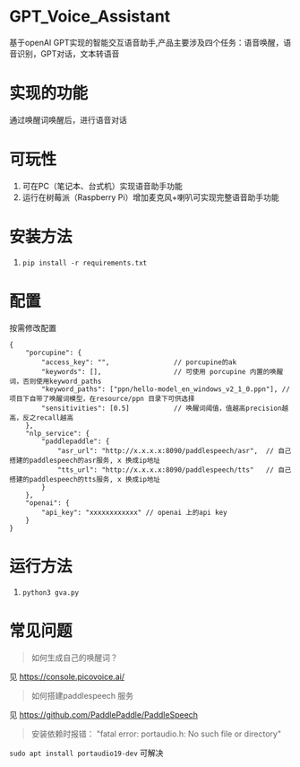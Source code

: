 # GPT_Voice_Assistant
基于openAI GPT实现的智能交互语音助手,产品主要涉及四个任务：语音唤醒，语音识别，GPT对话，文本转语音

# 实现的功能
通过唤醒词唤醒后，进行语音对话

# 可玩性
1. 可在PC（笔记本、台式机）实现语音助手功能
2. 运行在树莓派（Raspberry Pi）增加麦克风+喇叭可实现完整语音助手功能

# 安装方法
1. `pip install -r requirements.txt`

# 配置
按需修改配置
```
{
    "porcupine": {
        "access_key": "",                // porcupine的ak
        "keywords": [],                  // 可使用 porcupine 内置的唤醒词，否则使用keyword_paths
        "keyword_paths": ["ppn/hello-model_en_windows_v2_1_0.ppn"], // 项目下自带了唤醒词模型，在resource/ppn 目录下可供选择
        "sensitivities": [0.5]           // 唤醒词阈值，值越高precision越高，反之recall越高
    },
    "nlp_service": {
        "paddlepaddle": {               
            "asr_url": "http://x.x.x.x:8090/paddlespeech/asr",  // 自己搭建的paddlespeech的asr服务, x 换成ip地址
            "tts_url": "http://x.x.x.x:8090/paddlespeech/tts"   // 自己搭建的paddlespeech的tts服务, x 换成ip地址
        }
    },
    "openai": {
        "api_key": "xxxxxxxxxxxx" // openai 上的api key
    } 
}
```

# 运行方法
1. `python3 gva.py`

# 常见问题
> 如何生成自己的唤醒词？

见 https://console.picovoice.ai/

> 如何搭建paddlespeech 服务

见 https://github.com/PaddlePaddle/PaddleSpeech

> 安装依赖时报错： "fatal error: portaudio.h: No such file or directory"

`sudo apt install portaudio19-dev` 可解决